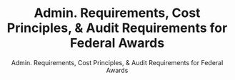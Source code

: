 ---
layout: resources-landing
title: "Admin. Requirements, Cost Principles, & Audit Requirements for Federal Awards"
subtitle: "Admin. Requirements, Cost Principles, & Audit Requirements for Federal Awards"
external_link: https://www.govinfo.gov/content/pkg/PLAW-106publ107/pdf/PLAW-106publ107.pdf
filters: federal-financial-assistance uniform-guidance-2-cfr-200 legislation congress 1999
fiscal_year: 1999
aria-label: "Uniform Administrative Requirements, Cost Principles, and Audit Requirements for Federal Awards - 1999"
---
